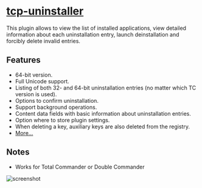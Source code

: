 # [tcp-uninstaller](https://chocolatey.org/packages/tcp-uninstaller)

This plugin allows to view the list of installed applications, view detailed information about each uninstallation entry, launch deinstallation and forcibly delete invalid entries.

## Features

- 64-bit version.
- Full Unicode support.
- Listing of both 32- and 64-bit uninstallation entries (no matter which TC version is used).
- Options to confirm uninstallation.
- Support background operations.
- Content data fields with basic information about uninstallation entries.
- Option where to store plugin settings.
- When deleting a key, auxiliary keys are also deleted from the registry.
- [More...](http://flint-inc.ru/eng/info/uninstaller64.html)

## Notes

- Works for Total Commander or Double Commander

![screenshot](https://cdn.rawgit.com/majkinetor/chocolatey/master/tcp/tcp-uninstaller/screenshot.png)
